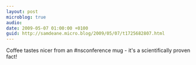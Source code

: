 ```yaml
---
layout: post
microblog: true
audio: 
date: 2009-05-07 01:00:00 +0100
guid: http://samdeane.micro.blog/2009/05/07/t1725682807.html
---
```

Coffee tastes nicer from an #nsconference mug - it's a scientifically proven fact!
